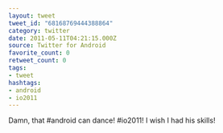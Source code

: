 ```yaml
---
layout: tweet
tweet_id: "68168769444388864"
category: twitter
date: 2011-05-11T04:21:15.000Z
source: Twitter for Android
favorite_count: 0
retweet_count: 0
tags:
- tweet
hashtags:
- android
- io2011
---
```


Damn, that #android can dance! #io2011! I wish I had his skills!
